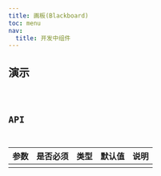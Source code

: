 ```yaml
---
title: 画板(Blackboard)
toc: menu
nav:
  title: 开发中组件
---
```


## 演示

<code src="@/components/developing/blackboard/demo/demo.tsx" />

## API

| 参数 | 是否必须 | 类型 | 默认值 | 说明 |
| :--- | :------- | :--- | :----- | :--- |
|      |          |      |        |      |
